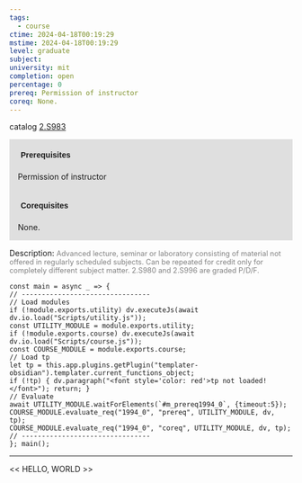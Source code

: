 ```yaml
---
tags:
  - course
ctime: 2024-04-18T00:19:29
mstime: 2024-04-18T00:19:29
level: graduate
subject: 
university: mit
completion: open
percentage: 0
prereq: Permission of instructor
coreq: None.
---
```


catalog [2.S983](http://student.mit.edu/catalog/m2c.html#2.S983)

<span style="display: block; padding: 15px; background-color: rgb(100, 100, 100, 0.2);"><font id="m_prereq1994_0" style="display: block; font-family: Arial, sans-serif; font-weight: bold; padding: 5px">Prerequisites</font><br><span id="prereq1994_0">Permission of instructor</span></span>
<span style="display: block; padding: 15px; background-color: rgb(100, 100, 100, 0.2);"><font id="m_coreq1994_0" style="display: block; font-family: Arial, sans-serif; font-weight: bold; padding: 5px">Corequisites</font><br><span id="coreq1994_0">None.</span></span>

<font style="">Description:</font>
<font style="color: grey; font-size: 0.8rem;">Advanced lecture, seminar or laboratory consisting of material not offered in regularly scheduled subjects. Can be repeated for credit only for completely different subject matter. 2.S980 and 2.S996 are graded P/D/F.</font>

```dataviewjs
const main = async _ => {
// --------------------------------
// Load modules
if (!module.exports.utility) dv.executeJs(await dv.io.load("Scripts/utility.js"));
const UTILITY_MODULE = module.exports.utility;
if (!module.exports.course) dv.executeJs(await dv.io.load("Scripts/course.js"));
const COURSE_MODULE = module.exports.course;
// Load tp
let tp = this.app.plugins.getPlugin("templater-obsidian").templater.current_functions_object;
if (!tp) { dv.paragraph("<font style='color: red'>tp not loaded!</font>"); return; }
// Evaluate
await UTILITY_MODULE.waitForElements(`#m_prereq1994_0`, {timeout:5});
COURSE_MODULE.evaluate_req("1994_0", "prereq", UTILITY_MODULE, dv, tp);
COURSE_MODULE.evaluate_req("1994_0", "coreq", UTILITY_MODULE, dv, tp);
// --------------------------------
}; main();
```

---

<< HELLO, WORLD >>
